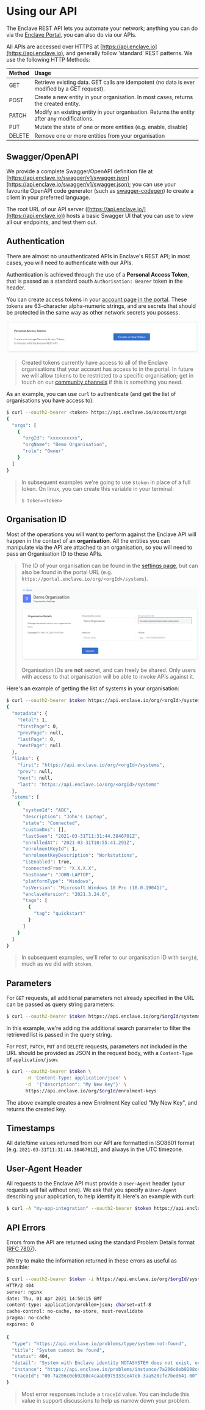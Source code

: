 # Using our API

The Enclave REST API lets you automate your network; anything you can do via the [Enclave Portal](https://portal.enclave.io), you can also do via our APIs.

All APIs are accessed over HTTPS at [https://api.enclave.io](https://api.enclave.io), and generally follow 'standard' REST patterns. We use the following HTTP Methods:

| Method | Usage                                                                                         |
| :----- | :-------------------------------------------------------------------------------------------- |
| GET    | Retrieve existing data. GET calls are idempotent (no data is ever modified by a GET request). |
| POST   | Create a new entity in your organisation. In most cases, returns the created entity.          |
| PATCH  | Modify an existing entity in your organisation. Returns the entity after any modifications.   |
| PUT    | Mutate the state of one or more entities (e.g. enable, disable)                               |
| DELETE | Remove one or more entities from your organisation                                            |

## Swagger/OpenAPI

We provide a complete Swagger/OpenAPI definition file at [https://api.enclave.io/swagger/v1/swagger.json](https://api.enclave.io/swagger/v1/swagger.json); you can use 
your favourite OpenAPI code generator (such as [swagger-codegen](https://swagger.io/tools/swagger-codegen/)) to create a client in your preferred language.

The root URL of our API server ([https://api.enclave.io/](https://api.enclave.io)) hosts a basic Swagger UI that you can use to view all our endpoints,
and test them out.

## Authentication

There are almost no unauthenticated APIs in Enclave's REST API; in most cases, you will need to authenticate with our APIs.

Authentication is achieved through the use of a **Personal Access Token**, that is passed as a standard oauth `Authorisation: Bearer` token in the header.

You can create access tokens in your [account page in the portal](https://portal.enclave.io/account). These tokens
are 63-character alpha-numeric strings, and are secrets that should be protected in the same way as other network secrets you possess.

![Location of Personal Access Tokens in your account page](/images/api/pat-location.png)

> Created tokens currently have access to all of the Enclave organisations that your account has access to in the portal. In future we will allow tokens to be restricted
> to a specific organisation; get in touch on our [community channels](../support/community-support.md) if this is something you need.

As an example, you can use `curl` to authenticate (and get the list of organisations you have access to):

```bash
$ curl --oauth2-bearer <token> https://api.enclave.io/account/orgs
{
  "orgs": [
    {
      "orgId": "xxxxxxxxxx",
      "orgName": "Demo Organisation",
      "role": "Owner"
    }
  ]
}
```

> In subsequent examples we're going to use `$token` in place of a full token. On linux, you can create this variable in your terminal:
> 
> ```
> $ token=<token>
> ```

## Organisation ID

Most of the operations you will want to perform against the Enclave API will happen in the context of an **organisation**. All the entities you can manipulate
via the API are attached to an organisation, so you will need to pass an Organisation ID to these APIs.

> The ID of your organisation can be found in the [settings page](https://portal.enclave.io/my/settings), but can also be found
> in the portal URL (e.g. `https://portal.enclave.io/org/<orgId>/systems`).
> 
> ![Organisation ID location in Organisation Settings](/images/api/orgid-location.png)
>
> Organisation IDs are **not** secret, and can freely be shared. Only users with access to that organisation will be able to invoke APIs against it.

Here's an example of getting the list of systems in your organisation:
```bash
$ curl --oauth2-bearer $token https://api.enclave.io/org/<orgId>/systems
{
  "metadata": {
    "total": 1,
    "firstPage": 0,
    "prevPage": null,
    "lastPage": 0,
    "nextPage": null
  },
  "links": {
    "first": "https://api.enclave.io/org/<orgId>/systems",
    "prev": null,
    "next": null,
    "last": "https://api.enclave.io/org/<orgId>/systems"
  },
  "items": [
    {
      "systemId": "ABC",
      "description": "John's Laptop",
      "state": "Connected",
      "customDns": [],
      "lastSeen": "2021-03-31T11:31:44.3846701Z",
      "enrolledAt": "2021-03-31T10:55:41.291Z",
      "enrolmentKeyId": 1,
      "enrolmentKeyDescription": "Workstations",
      "isEnabled": true,
      "connectedFrom": "X.X.X.X",
      "hostname": "JOHN-LAPTOP",
      "platformType": "Windows",
      "osVersion": "Microsoft Windows 10 Pro (10.0.19041)",
      "enclaveVersion": "2021.3.24.0",
      "tags": [
        {
          "tag": "quickstart"
        }
      ]
    }
  ]
}
```

> In subsequent examples, we'll refer to our organisation ID with `$orgId`, much as we did with `$token`.

## Parameters

For `GET` requests, all additional parameters not already specified in the URL can be passed as query string parameters:

```bash
$ curl --oauth2-bearer $token https://api.enclave.io/org/$orgId/systems?search=Jane
```

In this example, we're adding the additional search parameter to filter the retrieved list is passed in the query string.

For `POST`, `PATCH`, `PUT` and `DELETE` requests, parameters not included in the URL should be provided as JSON in the request body,
with a `Content-Type` of `application/json`.

```bash
$ curl --oauth2-bearer $token \
       -H 'Content-Type: application/json' \
       -d  '{"description": "My New Key"}' \
       https://api.enclave.io/org/$orgId/enrolment-keys
```

The above example creates a new Enrolment Key called "My New Key", and returns the created key.

## Timestamps

All date/time values returned from our API are formatted in ISO8601 format (e.g. `2021-03-31T11:31:44.3846701Z`), and always in the UTC timezone.

## User-Agent Header

All requests to the Enclave API must provide a `User-Agent` header (your requests will fail without one). We ask that you specify a `User-Agent` 
describing your application, to help identify it. Here's an example with curl:

```bash
$ curl -A "my-app-integration" --oauth2-bearer $token https://api.enclave.io/org/$orgId/systems?search=Jane
```

## API Errors

Errors from the API are returned using the standard Problem Details format ([RFC 7807](https://tools.ietf.org/html/rfc7807)).

We try to make the information returned in these errors as useful as possible:

```bash
$ curl --oauth2-bearer $token -i https://api.enclave.io/org/$orgId/systems/NOTASYSTEM
HTTP/2 404
server: nginx
date: Thu, 01 Apr 2021 14:50:15 GMT
content-type: application/problem+json; charset=utf-8
cache-control: no-cache, no-store, must-revalidate
pragma: no-cache
expires: 0

{
  "type": "https://api.enclave.io/problems/type/system-not-found",
  "title": "System cannot be found",
  "status": 404,
  "detail": "System with Enclave identity NOTASYSTEM does not exist, or your access rights do not allow access to it.",
  "instance": "https://api.enclave.io/problems/instance/7a206c0eb9208c4caab0975333ce47eb",
  "traceId": "00-7a206c0eb9208c4caab0975333ce47eb-3aa520cfe7bed641-00"
}
```

> Most error responses include a `traceId` value. You can include this value in support discussions to help us narrow down your problem.
